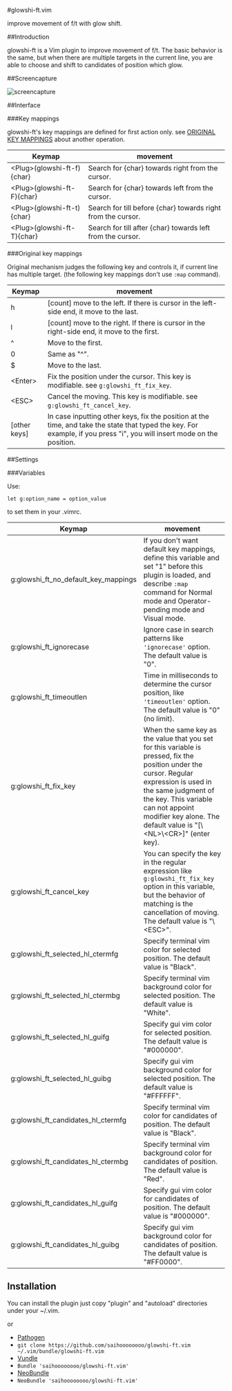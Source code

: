#glowshi-ft.vim

improve movement of f/t with glow shift.

##Introduction

glowshi-ft is a Vim plugin to improve movement of f/t. The basic behavior is the same, but when there are multiple targets in the current line, you are able to choose and shift to candidates of position which glow.

##Screencapture

![screencapture](http://gifzo.net/JEJkjm4LKP.gif)

##Interface

###Key mappings

glowshi-ft's key mappings are defined for first action only. see [ORIGINAL KEY MAPPINGS][4] about another operation.

Keymap|movement
---|---
&lt;Plug&gt;(glowshi-ft-f){char}|Search for {char} towards right from the cursor.
&lt;Plug&gt;(glowshi-ft-F){char}|Search for {char} towards left from the cursor.
&lt;Plug&gt;(glowshi-ft-t){char}|Search for till before {char} towards right from the cursor.
&lt;Plug&gt;(glowshi-ft-T){char}|Search for till after {char} towards left from the cursor.

###Original key mappings

Original mechanism judges the following key and controls it, if current line has multiple target. (the following key mappings don't use `:map` command).

Keymap|movement
---|---
h|[count] move to the left. If there is cursor in the left-side end, it move to the last.
l|[count] move to the right. If there is cursor in the right-side end, it move to the first.
^|Move to the first.
0|Same as "^".
$|Move to the last.
&lt;Enter&gt;|Fix the position under the cursor. This key is modifiable. see `g:glowshi_ft_fix_key`.|
&lt;ESC&gt;|Cancel the moving. This key is modifiable. see `g:glowshi_ft_cancel_key`.
[other keys]|In case inputting other keys, fix the position at the time, and take the state that typed the key. For example, if you press "i", you will insert mode on the position.

##Settings

###Variables

Use:
```vim
let g:option_name = option_value
```
to set them in your .vimrc.

Keymap|movement
---|---
g:glowshi_ft_no_default_key_mappings|If you don't want default key mappings, define this variable and set "1" before this plugin is loaded, and describe `:map` command for Normal mode and Operator-pending mode and Visual mode.
g:glowshi_ft_ignorecase|Ignore case in search patterns like `'ignorecase'` option. The default value is "0".
g:glowshi_ft_timeoutlen|Time in milliseconds to determine the cursor position, like `'timeoutlen'` option. The default value is "0" (no limit).
g:glowshi_ft_fix_key|When the same key as the value that you set for this variable is pressed, fix the position under the cursor. Regular expression is used in the same judgment of the key. This variable can not appoint modifier key alone. The default value is "[\\&lt;NL&gt;\\&lt;CR&gt;]" (enter key).
g:glowshi_ft_cancel_key|You can specify the key in the regular expression like `g:glowshi_ft_fix_key` option in this variable, but the behavior of matching is the cancellation of moving. The default value is "\\&lt;ESC&gt;".
g:glowshi_ft_selected_hl_ctermfg|Specify terminal vim color for selected position. The default value is "Black".
g:glowshi_ft_selected_hl_ctermbg|Specify terminal vim background color for selected position. The default value is "White".
g:glowshi_ft_selected_hl_guifg|Specify gui vim color for selected position. The default value is "#000000".
g:glowshi_ft_selected_hl_guibg|Specify gui vim background color for selected position. The default value is "#FFFFFF".
g:glowshi_ft_candidates_hl_ctermfg|Specify terminal vim color for candidates of position. The default value is "Black".
g:glowshi_ft_candidates_hl_ctermbg|Specify terminal vim background color for candidates of position. The default value is "Red".
g:glowshi_ft_candidates_hl_guifg|Specify gui vim color for candidates of position. The default value is "#000000".
g:glowshi_ft_candidates_hl_guibg|Specify gui vim background color for candidates of position. The default value is "#FF0000".

## Installation

You can install the plugin just copy "plugin" and "autoload" directories under your ~/.vim.

or

* [Pathogen][1]
 * `git clone https://github.com/saihoooooooo/glowshi-ft.vim ~/.vim/bundle/glowshi-ft.vim`
* [Vundle][2]
 * `Bundle 'saihoooooooo/glowshi-ft.vim'`
* [NeoBundle][3]
 * `NeoBundle 'saihoooooooo/glowshi-ft.vim'`

[1]: https://github.com/tpope/vim-pathogen
[2]: https://github.com/gmarik/vundle
[3]: https://github.com/Shougo/neobundle.vim
[4]: #original-key-mappings
